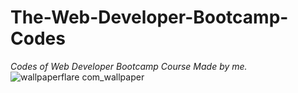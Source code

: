 # The-Web-Developer-Bootcamp-Codes
*Codes of Web Developer Bootcamp Course Made by me.*
![wallpaperflare com_wallpaper](https://user-images.githubusercontent.com/77437944/155526787-5cb3b285-8f5c-43a8-bde9-b573ce5a875a.jpg)
